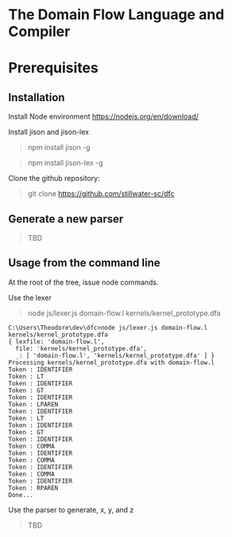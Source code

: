 The Domain Flow Language and Compiler
=====================================

# Prerequisites

## Installation
Install Node environment
https://nodejs.org/en/download/

Install jison and jison-lex
> npm install jison -g

> npm install jison-lex -g

Clone the github repository:
> git clone https://github.com/stillwater-sc/dfc

## Generate a new parser
> TBD

## Usage from the command line
At the root of the tree, issue node commands.

Use the lexer
> node js/lexer.js domain-flow.l kernels/kernel_prototype.dfa
```
C:\Users\Theodore\dev\dfc>node js/lexer.js domain-flow.l kernels/kernel_prototype.dfa
{ lexfile: 'domain-flow.l',
  file: 'kernels/kernel_prototype.dfa',
  _: [ 'domain-flow.l', 'kernels/kernel_prototype.dfa' ] }
Processing kernels/kernel_prototype.dfa with domain-flow.l
Token : IDENTIFIER
Token : LT
Token : IDENTIFIER
Token : GT
Token : IDENTIFIER
Token : LPAREN
Token : IDENTIFIER
Token : LT
Token : IDENTIFIER
Token : GT
Token : IDENTIFIER
Token : COMMA
Token : IDENTIFIER
Token : COMMA
Token : IDENTIFIER
Token : COMMA
Token : IDENTIFIER
Token : RPAREN
Done...
```

Use the parser to generate, x, y, and z
> TBD